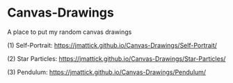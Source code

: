 # Canvas-Drawings

A place to put my random canvas drawings

(1) Self-Portrait: https://jmattick.github.io/Canvas-Drawings/Self-Portrait/

(2) Star Particles: https://jmattick.github.io/Canvas-Drawings/Star-Particles/

(3) Pendulum: https://jmattick.github.io/Canvas-Drawings/Pendulum/
